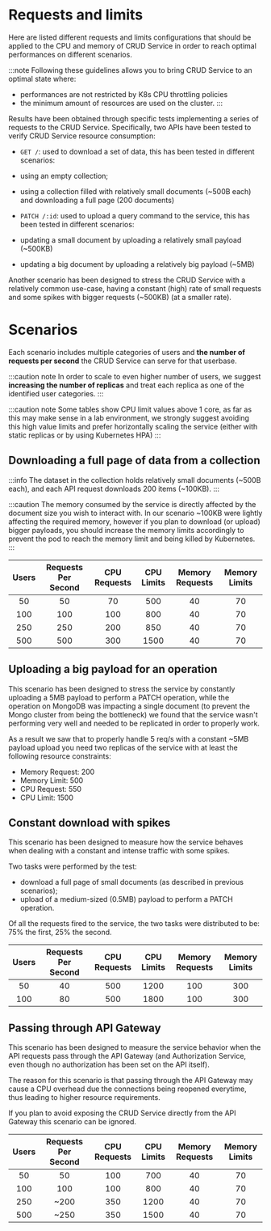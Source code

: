 # Requests and limits

Here are listed different requests and limits configurations that should be applied to the CPU and memory of CRUD Service in order to reach optimal performances on different scenarios.

:::note
Following these guidelines allows you to bring CRUD Service to an optimal state where:

- performances are not restricted by K8s CPU throttling policies
- the minimum amount of resources are used on the cluster.
:::

Results have been obtained through specific tests implementing a series of requests to the CRUD Service.
Specifically, two APIs have been tested to verify CRUD Service resource consumption:

- `GET /`: used to download a set of data, this has been tested in different scenarios:
 - using an empty collection;
 - using a collection filled with relatively small documents (~500B each) and downloading a full page (200 documents)

- `PATCH /:id`: used to upload a query command to the service, this has been tested in different scenarios:
 - updating a small document by uploading a relatively small payload (~500KB)
 - updating a big document by uploading a relatively big payload (~5MB)

Another scenario has been designed to stress the CRUD Service with a relatively common use-case, having a constant (high) rate of small requests and some spikes with bigger requests (~500KB) (at a smaller rate).

# Scenarios

Each scenario includes multiple categories of users and **the number of requests per second** the CRUD Service can serve for that userbase. 

:::caution note
In order to scale to even higher number of users, we suggest **increasing the number of replicas** and treat each replica as one of the identified user categories.
:::

:::caution note
Some tables show CPU limit values above 1 core, as far as this may make sense in a lab environment, we strongly suggest avoiding this high value limits and prefer horizontally scaling the service (either with static replicas or by using Kubernetes HPA)
:::

## Downloading a full page of data from a collection

:::info
The dataset in the collection holds relatively small documents (~500B each), and each API request
downloads 200 items (~100KB).
:::

:::caution
The memory consumed by the service is directly affected by the document size you wish to interact with. In our scenario ~100KB were lightly affecting 
the required memory, however if you plan to download (or upload) bigger payloads, you should increase the memory limits accordingly to prevent the pod
to reach the memory limit and being killed by Kubernetes.
:::

| Users | Requests Per Second | CPU Requests | CPU Limits | Memory Requests | Memory Limits |
|:-----:|:-------------------:|:------------:|:----------:|:---------------:|:-------------:|
|   50  |          50         |       70     |     500    |         40      |       70      |
|  100  |         100         |      100     |     800    |         40      |       70      |
|  250  |         250         |      200     |     850    |         40      |       70      |
|  500  |         500         |      300     |    1500    |         40      |       70      |

## Uploading a big payload for an operation

This scenario has been designed to stress the service by constantly uploading a 5MB payload to
perform a PATCH operation, while the operation on MongoDB was impacting a single document (to
prevent the Mongo cluster from being the bottleneck) we found that the service wasn't performing
very well and needed to be replicated in order to properly work.

As a result we saw that to properly handle 5 req/s with a constant ~5MB payload upload you need two replicas
of the service with at least the following resource constraints:
  
  - Memory Request: 200
  - Memory Limit: 500
  - CPU Request: 550
  - CPU Limit: 1500

## Constant download with spikes

This scenario has been designed to measure how the service behaves when dealing with a constant and intense traffic with some spikes.

Two tasks were performed by the test:
 - download a full page of small documents (as described in previous scenarios);
 - upload of a medium-sized (0.5MB) payload to perform a PATCH operation.

Of all the requests fired to the service, the two tasks were distributed to be: 75% the first, 25% the second.

| Users | Requests Per Second | CPU Requests | CPU Limits | Memory Requests | Memory Limits |
|:-----:|:-------------------:|:------------:|:----------:|:---------------:|:-------------:|
|   50  |          40         |       500    |    1200    |        100      |      300      |
|  100  |          80         |       500    |    1800    |        100      |      300      |

## Passing through API Gateway

This scenario has been designed to measure the service behavior when the API requests pass through the API Gateway (and Authorization Service, even though no authorization has been set on the API itself). 

The reason for this scenario is that passing through the API Gateway may cause a CPU overhead due the connections being reopened everytime, thus leading to higher resource requirements.

If you plan to avoid exposing the CRUD Service directly from the API Gateway this scenario can be ignored.

| Users | Requests Per Second | CPU Requests | CPU Limits | Memory Requests | Memory Limits |
|:-----:|:-------------------:|:------------:|:----------:|:---------------:|:-------------:|
|   50  |          50         |      100     |     700    |         40      |       70      |
|  100  |         100         |      100     |     800    |         40      |       70      |
|  250  |        ~200         |      350     |    1200    |         40      |       70      |
|  500  |        ~250         |      350     |    1500    |         40      |       70      |

